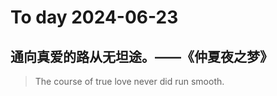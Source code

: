 
# To day 2024-06-23


## 通向真爱的路从无坦途。——《仲夏夜之梦》
> The course of true love never did run smooth.

    